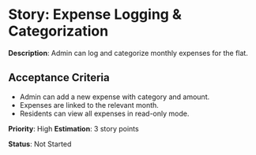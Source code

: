 # Story: Expense Logging & Categorization

**Description**: Admin can log and categorize monthly expenses for the flat.

## Acceptance Criteria
- Admin can add a new expense with category and amount.
- Expenses are linked to the relevant month.
- Residents can view all expenses in read-only mode.

**Priority**: High
**Estimation**: 3 story points

**Status**: Not Started

